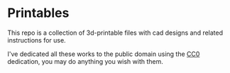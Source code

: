 # Printables

This repo is a collection of 3d-printable files with cad designs and related instructions for use.

I've dedicated all these works to the public domain using the [CC0](https://creativecommons.org/publicdomain/zero/1.0/) dedication, you may do anything you wish with them.
